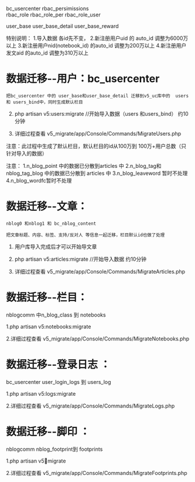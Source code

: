 bc_usercenter
rbac_persimissions  
rbac_role 
rbac_role_per 
rbac_role_user

user_base
user_base_detail
user_base_reward  



特别说明：
1.导入数据 各id先不变，
2.新注册用户uid 的 auto_id 调整为6000万以上
3.新注册用户nid(notebook_id) 的auto_id 调整为200万以上
4.新注册用户发文aid 的auto_id 调整为310万以上

# 数据迁移--用户：bc_usercenter 

    把bc_usercenter 中的 user_base和user_base_detail 迁移到v5_uc库中的  users 和 users_bind中，同时生成默认栏目


2. php artisan  v5:users:migrate  //开始导入数据（users 和users_bind） 约10分钟

3. 详细过程查看 v5_migrate/app/Console/Commands/MigrateUsers.php

注意：此过程中生成了默认栏目，默认栏目的id从100万到 100万+用户总数（只针对导入的数据）



注意：
1.n_blog_point 中的数据已分散到articles 中
2.n_blog_tag和nblog_tag_blog 中的数据已分散到 articles 中
3.n_blog_leaveword 暂时不处理
4.n_blog_wordfc暂时不处理

# 数据迁移--文章： 

    nblog0 和nblog1 和 bc_nblog_content 

    把文章标题、内容、标签、支持/反对人 等信息一起迁移，栏目默认id也做了处理 

1. 用户库导入完成后才可以开始导文章

2. php artisan  v5:articles:migrate  //开始导入数据  约10分钟

3. 详细过程查看 v5_migrate/app/Console/Commands/MigrateArticles.php


# 数据迁移--栏目： 

nblogcomm 中n_blog_class 到 notebooks 

1.php artisan v5:notebooks:migrate

2.详细过程查看 v5_migrate/app/Console/Commands/MigrateNotebooks.php


# 数据迁移--登录日志 ： 

bc_usercenter user_login_logs 到 users_log 

1.php artisan v5:logs:migrate

2.详细过程查看 v5_migrate/app/Console/Commands/MigrateLogs.php


# 数据迁移--脚印 ：

nblogcomm nblog_footprint到 footprints 

1.php artisan v5:footprints:migrate

2.详细过程查看 v5_migrate/app/Console/Commands/MigrateFootprints.php
